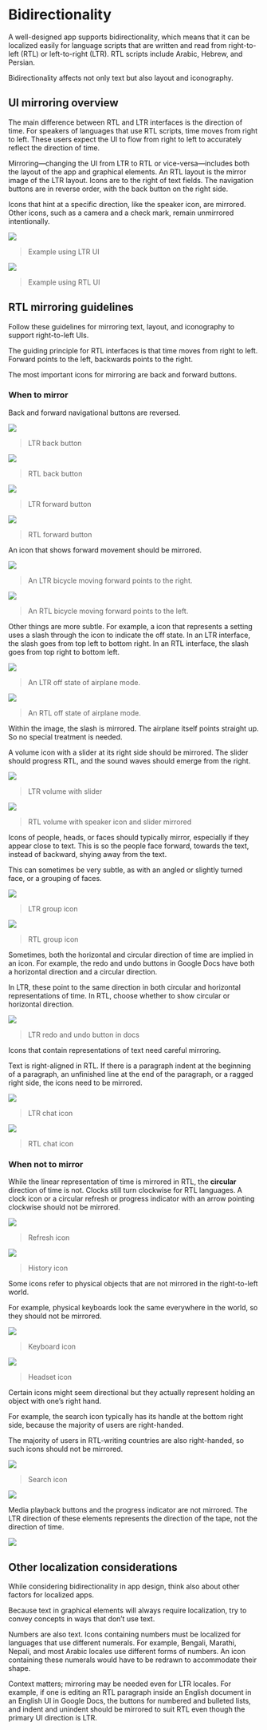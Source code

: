 # Bidirectionality

A well-designed app supports bidirectionality, which means that it can be localized easily for language scripts that are written and read from right-to-left (RTL) or left-to-right (LTR). RTL scripts include Arabic, Hebrew, and Persian.

Bidirectionality affects not only text but also layout and iconography.


## UI mirroring overview

The main difference between RTL and LTR interfaces is the direction of time. For speakers of languages that use RTL scripts, time moves from right to left. These users expect the UI to flow from right to left to accurately reflect the direction of time.

Mirroring—changing the UI from LTR to RTL or vice-versa—includes both the layout of the app and graphical elements.
An RTL layout is the mirror image of the LTR layout. Icons are to the right of text fields. The navigation buttons are in reverse order, with the back button on the right side.

Icons that hint at a specific direction, like the speaker icon, are mirrored. Other icons, such as a camera and a check mark, remain unmirrored intentionally.

![](images/usability/usability_bidirectionality_mirror1.png)

> Example using LTR UI

![](images/usability/usability_bidirectionality_mirror2.png)

> Example using RTL UI

## RTL mirroring guidelines

Follow these guidelines for mirroring text, layout, and iconography to support right-to-left UIs.

The guiding principle for RTL interfaces is that time moves from right to left. Forward points to the left, backwards points to the right.

The most important icons for mirroring are back and forward buttons.

### When to mirror

Back and forward navigational buttons are reversed.

![](images/usability/usability_bidirectionality_guidelines_when1.png)

> LTR back button

![](images/usability/usability_bidirectionality_guidelines_when2.png)

> RTL back button

![](images/usability/usability_bidirectionality_guidelines_when3.png)

> LTR forward button

![](images/usability/usability_bidirectionality_guidelines_when4.png)

> RTL forward button

An icon that shows forward movement should be mirrored.

![](images/usability/usability_bidirectionality_guidelines_when5.png)

> An LTR bicycle moving forward points to the right.

![](images/usability/usability_bidirectionality_guidelines_when6.png)

> An RTL bicycle moving forward points to the left.

Other things are more subtle. For example, a icon that represents a setting uses a slash through the icon to indicate the off state. In an LTR interface, the slash goes from top left to bottom right. In an RTL interface, the slash goes from top right to bottom left.

![](images/usability/usability_bidirectionality_guidelines_when7.png)

> An LTR off state of airplane mode.

![](images/usability/usability_bidirectionality_guidelines_when8.png)

> An RTL off state of airplane mode.

Within the image, the slash is mirrored. The airplane itself points straight up. So no special treatment is needed.

A volume icon with a slider at its right side should be mirrored. The slider should progress RTL, and the sound waves should emerge from the right.

![](images/usability/usability_bidirectionality_guidelines_when9.png)

> LTR volume with slider

![](images/usability/usability_bidirectionality_guidelines_when10.png)

> RTL volume with speaker icon and slider mirrored

Icons of people, heads, or faces should typically mirror, especially if they appear close to text. This is so the people face forward, towards the text, instead of backward, shying away from the text.

This can sometimes be very subtle, as with an angled or slightly turned face, or a grouping of faces.

![](images/usability/usability_bidirectionality_guidelines_when11.png)

> LTR group icon

![](images/usability/usability_bidirectionality_guidelines_when12.png)

> RTL group icon

Sometimes, both the horizontal and circular direction of time are implied in an icon. For example, the redo and undo buttons in Google Docs have both a horizontal direction and a circular direction.

In LTR, these point to the same direction in both circular and horizontal representations of time. In RTL, choose whether to show circular or horizontal direction.

![](images/usability/usability_bidirectionality_guidelines_when13.png)
> LTR redo and undo button in docs

Icons that contain representations of text need careful mirroring.

Text is right-aligned in RTL. If there is a paragraph indent at the beginning of a paragraph, an unfinished line at the end of the paragraph, or a ragged right side, the icons need to be mirrored.

![](images/usability/usability_bidirectionality_guidelines_when14.png)

> LTR chat icon

![](images/usability/usability_bidirectionality_guidelines_when15.png)
> RTL chat icon

### When not to mirror

While the linear representation of time is mirrored in RTL, the **circular** direction of time is not. Clocks still turn clockwise for RTL languages. A clock icon or a circular refresh or progress indicator with an arrow pointing clockwise should not be mirrored.

![](images/usability/usability_bidirectionality_guidelines_whennot1.png)

> Refresh icon

![](images/usability/usability_bidirectionality_guidelines_whennot2.png)
> History icon

Some icons refer to physical objects that are not mirrored in the right-to-left world.

For example, physical keyboards look the same everywhere in the world, so they should not be mirrored.

![](images/usability/usability_bidirectionality_guidelines_whennot3.png)

> Keyboard icon

![](images/usability/usability_bidirectionality_guidelines_whennot4.png)

> Headset icon

Certain icons might seem directional but they actually represent holding an object with one’s right hand.

For example, the search icon typically has its handle at the bottom right side, because the majority of users are right-handed.

The majority of users in RTL-writing countries are also right-handed, so such icons should not be mirrored.

![](images/usability/usability_bidirectionality_guidelines_whennot5.png)

> Search icon

![](images/usability/usability_bidirectionality_guidelines_whennot6.png)

Media playback buttons and the progress indicator are not mirrored. The LTR direction of these elements represents the direction of the tape, not the direction of time.

![](images/usability/usability_bidirectionality_guidelines_whennot7.png)

## Other localization considerations

While considering bidirectionality in app design, think also about other factors for localized apps.

Because text in graphical elements will always require localization, try to convey concepts in ways that don’t use text.

Numbers are also text. Icons containing numbers must be localized for languages that use different numerals. For example, Bengali, Marathi, Nepali, and most Arabic locales use different forms of numbers. An icon containing these numerals would have to be redrawn to accommodate their shape.

Context matters; mirroring may be needed even for LTR locales. For example, if one is editing an RTL paragraph inside an English document in an English UI in Google Docs, the buttons for numbered and bulleted lists, and indent and unindent should be mirrored to suit RTL even though the primary UI direction is LTR.






